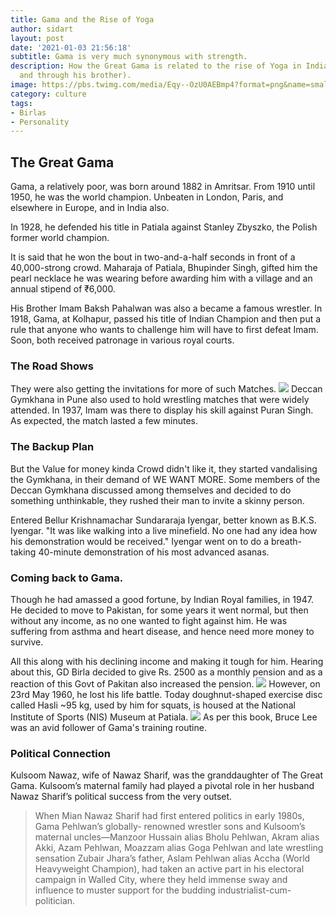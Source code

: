 ```yaml
---
title: Gama and the Rise of Yoga
author: sidart
layout: post
date: '2021-01-03 21:56:18'
subtitle: Gama is very much synonymous with strength.
description: How the Great Gama is related to the rise of Yoga in India (accidentally
  and through his brother).
image: https://pbs.twimg.com/media/Eqy--OzU0AEBmp4?format=png&name=small
category: culture
tags:
- Birlas
- Personality
---
```


## The Great Gama
Gama, a relatively poor, was born around 1882 in Amritsar. From 1910 until 1950, he was the world champion. Unbeaten in London, Paris, and elsewhere in Europe, and in India also. 

In 1928, he defended his title in Patiala against Stanley Zbyszko, the Polish former world champion.

It is said that he won the bout in two-and-a-half seconds in front of a 40,000-strong crowd. Maharaja of Patiala, Bhupinder Singh, gifted him the pearl necklace he was wearing before awarding him with a village and an annual stipend of ₹6,000.

His Brother Imam Baksh Pahalwan was also a became a famous wrestler. In 1918, Gama, at Kolhapur, passed his title of Indian Champion and then put a rule that anyone who wants to challenge him will have to first defeat Imam. Soon, both received patronage in various royal courts.

### The Road Shows
They were also getting the invitations for more of such Matches. 
![](https://images.yourstory.com/cs/wordpress/2015/12/yourstory-gama-pehalwan-41.jpg?fm=auto&ar=2:1&mode=crop&crop=faces&w=800)
Deccan Gymkhana in Pune also used to hold wrestling matches that were widely attended. In 1937, Imam was there to display his skill against Puran Singh. As expected, the match lasted a few minutes.

### The Backup Plan
But the Value for money kinda Crowd didn't like it, they started vandalising the Gymkhana, in their demand of WE WANT MORE. Some members of the Deccan Gymkhana discussed among themselves and decided to do something unthinkable, they rushed their man to invite a skinny person.

Entered Bellur Krishnamachar Sundararaja Iyengar, better known as B.K.S. Iyengar. "It was like walking into a live minefield. No one had any idea how his demonstration would be received." Iyengar went on to do a breath-taking 40-minute demonstration of his most advanced asanas.

### Coming back to Gama. 
Though he had amassed a good fortune, by Indian Royal families, in 1947. He decided to move to Pakistan, for some years it went normal, but then without any income, as no one wanted to fight against him. He was suffering from asthma and heart disease, and hence need more money to survive.

All this along with his declining income and making it tough for him. Hearing about this, GD Birla decided to give Rs. 2500 as a monthly pension and as a reaction of this Govt of Pakitan also increased the pension.
![](https://pbs.twimg.com/media/EqzMOv7UUAEUYgH?format=png&name=small)
However, on 23rd May 1960, he lost his life battle. Today doughnut-shaped exercise disc called Hasli ~95 kg, used by him for squats, is housed at the National Institute of Sports (NIS) Museum at Patiala. 
![](https://pbs.twimg.com/media/EqzNW-1UcAADIeV?format=jpg&name=900x900)
As per this book, Bruce Lee was an avid follower of Gama's training routine.

### Political Connection
Kulsoom Nawaz, wife of Nawaz Sharif, was the granddaughter of The Great Gama. Kulsoom’s maternal family had played a pivotal role in her husband Nawaz Sharif’s political success from the very outset.
> When Mian Nawaz Sharif had first entered politics in early 1980s, Gama Pehlwan’s globally- renowned wrestler sons and Kulsoom’s maternal uncles—Manzoor Hussain alias Bholu Pehlwan, Akram alias Akki, Azam Pehlwan, Moazzam alias Goga Pehlwan and late wrestling sensation Zubair Jhara’s father, Aslam Pehlwan alias Accha (World Heavyweight Champion), had taken an active part in his electoral campaign in Walled City, where they held immense sway and influence to muster support for the budding industrialist-cum-politician.
